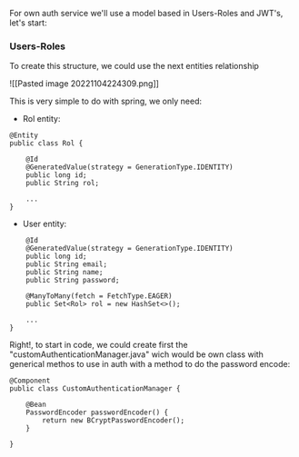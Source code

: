 For own auth service we'll use a model based in Users-Roles and JWT's, let's start:

### Users-Roles

To create this structure, we could use the next entities relationship

![[Pasted image 20221104224309.png]]

This is very simple to do with spring, we only need:

- Rol entity:
```
@Entity
public class Rol {
	
	@Id
	@GeneratedValue(strategy = GenerationType.IDENTITY)
	public long id;
	public String rol;
	
	...
}
```

- User entity:
```
	@Id
	@GeneratedValue(strategy = GenerationType.IDENTITY)
	public long id;
	public String email;
	public String name;
	public String password;
	
	@ManyToMany(fetch = FetchType.EAGER)
	public Set<Rol> rol = new HashSet<>();
	
	...
}
```



Right!, to start in code, we could create first the "customAuthenticationManager.java" wich would be own class with generical methos to use in auth with a method to do the password encode:

```
@Component
public class CustomAuthenticationManager {
	
	@Bean
	PasswordEncoder passwordEncoder() {
		return new BCryptPasswordEncoder();
	}
	
}
```
